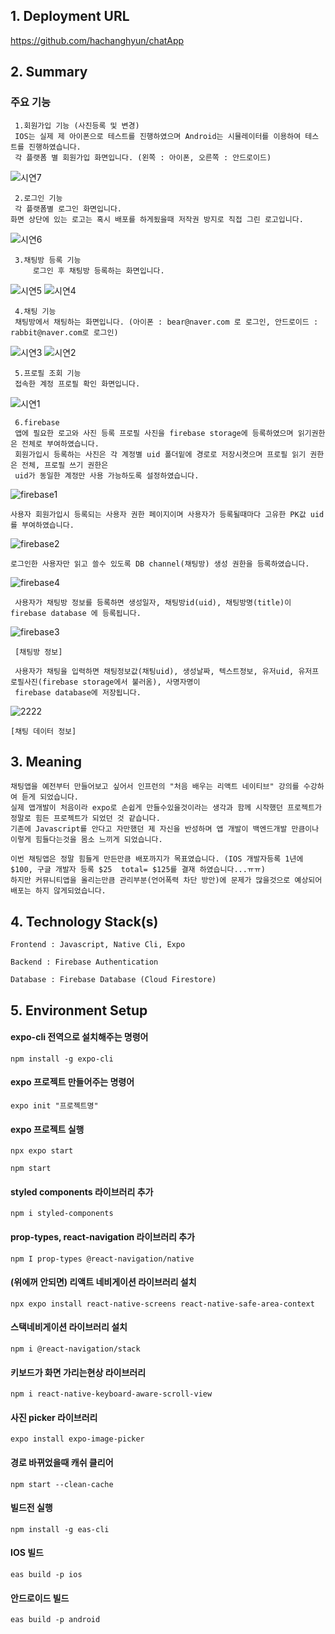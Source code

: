 ## 1. Deployment URL
  https://github.com/hachanghyun/chatApp
  
## 2. Summary
### 주요 기능
     1.회원가입 기능 (사진등록 및 변경)
     IOS는 실제 제 아이폰으로 테스트를 진행하였으며 Android는 시뮬레이터를 이용하여 테스트를 진행하였습니다. 
     각 플랫폼 별 회원가입 화면입니다. (왼쪽 : 아이폰, 오른쪽 : 안드로이드)
  ![시연7](https://github.com/hachanghyun/chatApp/assets/33058284/789fa641-fa5e-4ed6-a2b6-0c24f4dbc663)
  
     2.로그인 기능
     각 플랫폼별 로그인 화면입니다. 
    화면 상단에 있는 로고는 혹시 배포를 하게됬을때 저작권 방지로 직접 그린 로고입니다.
    
  ![시연6](https://github.com/hachanghyun/chatApp/assets/33058284/b163d7c0-a989-46c6-9b93-7592af5a13ca)
     
     3.채팅방 등록 기능
         로그인 후 채팅방 등록하는 화면입니다. 
     
  ![시연5](https://github.com/hachanghyun/chatApp/assets/33058284/5914ba48-454d-45e9-9919-057af2e411d0)
  ![시연4](https://github.com/hachanghyun/chatApp/assets/33058284/25fd704d-b416-4a0a-b258-6b78e04f4cda)
     
     4.채팅 기능 
     채팅방에서 채팅하는 화면입니다. (아이폰 : bear@naver.com 로 로그인, 안드로이드 : rabbit@naver.com로 로그인)

  ![시연3](https://github.com/hachanghyun/chatApp/assets/33058284/371e933d-998f-415f-8dd5-1c04a9fd2a51)
  ![시연2](https://github.com/hachanghyun/chatApp/assets/33058284/6e7dd32b-404e-42b9-8577-ff59b544efc1)
     
     5.프로필 조회 기능 
     접속한 계정 프로필 확인 화면입니다.
     
  ![시연1](https://github.com/hachanghyun/chatApp/assets/33058284/1c1d7b3c-80c1-4956-9eb1-6a854479e0f7)

     6.firebase 
     앱에 필요한 로고와 사진 등록 프로필 사진을 firebase storage에 등록하였으며 읽기권한은 전체로 부여하였습니다.
     회원가입시 등록하는 사진은 각 계정별 uid 폴더밑에 경로로 저장시켯으며 프로필 읽기 권한은 전체, 프로필 쓰기 권한은 
     uid가 동일한 계정만 사용 가능하도록 설정하였습니다.
     
![firebase1](https://github.com/hachanghyun/chatApp/assets/33058284/98d76c6d-5c70-403a-bd1d-a9060da85345)
   
    사용자 회원가입시 등록되는 사용자 권한 페이지이며 사용자가 등록될때마다 고유한 PK값 uid를 부여하였습니다.
    
![firebase2](https://github.com/hachanghyun/chatApp/assets/33058284/c6419d77-683c-4434-addf-dcb10496fc27)
    
    로그인한 사용자만 읽고 쓸수 있도록 DB channel(채팅방) 생성 권한을 등록하였습니다.
    
  ![firebase4](https://github.com/hachanghyun/chatApp/assets/33058284/06481fd4-e505-497b-a58a-a5434016de64)
     
     사용자가 채팅방 정보를 등록하면 생성일자, 채팅방id(uid), 채팅방명(title)이 firebase database 에 등록됩니다.
     
  ![firebase3](https://github.com/hachanghyun/chatApp/assets/33058284/9342f9a7-930c-4b44-bc55-f8c047588f57)
     
     [채팅방 정보]
     
     사용자가 채팅을 입력하면 채팅정보값(채팅uid), 생성날짜, 텍스트정보, 유저uid, 유저프로필사진(firebase storage에서 불러옴), 사명자명이 
     firebase database에 저장됩니다.
     
  ![2222](https://github.com/hachanghyun/chatApp/assets/33058284/b342b703-585c-41df-83b7-e73a5b66d896)
  
    [채팅 데이터 정보]

     
## 3. Meaning
    채팅앱을 예전부터 만들어보고 싶어서 인프런의 "처음 배우는 리액트 네이티브" 강의를 수강하여 듣게 되었습니다. 
    실제 앱개발이 처음이라 expo로 손쉽게 만들수있을것이라는 생각과 함께 시작했던 프로젝트가 정말로 힘든 프로젝트가 되었던 것 같습니다.
    기존에 Javascript를 안다고 자만했던 제 자신을 반성하며 앱 개발이 백엔드개발 만큼이나 이렇게 힘들다는것을 몸소 느끼게 되었습니다.

    이번 채팅앱은 정말 힘들게 만든만큼 배포까지가 목표였습니다. (IOS 개발자등록 1년에 $100, 구글 개발자 등록 $25  total= $125를 결재 하였습니다...ㅠㅠ)
    하지만 커뮤니티앱을 올리는만큼 관리부분(언어폭력 차단 방안)에 문제가 많을것으로 예상되어 배포는 하지 않게되었습니다.
    
## 4. Technology Stack(s)
    Frontend : Javascript, Native Cli, Expo
    
    Backend : Firebase Authentication
    
    Database : Firebase Database (Cloud Firestore)

## 5. Environment Setup

#### expo-cli 전역으로 설치해주는 명령어
    npm install -g expo-cli 

#### expo 프로젝트 만들어주는 명령어
    expo init "프로젝트명"

#### expo 프로젝트 실행
    npx expo start 
    
    npm start 

#### styled components 라이브러리 추가
    npm i styled-components 

#### prop-types, react-navigation 라이브러리 추가
    npm I prop-types @react-navigation/native

#### (위에꺼 안되면) 리액트 네비게이션 라이브러리 설치
    npx expo install react-native-screens react-native-safe-area-context

#### 스택네비게이션 라이브러리 설치
    npm i @react-navigation/stack

#### 키보드가 화면 가리는현상 라이브러리 
    npm i react-native-keyboard-aware-scroll-view

#### 사진 picker 라이브러리
    expo install expo-image-picker

#### 경로 바뀌었을때 캐쉬 클리어
    npm start --clean-cache

#### 빌드전 실행
    npm install -g eas-cli

#### IOS 빌드
    eas build -p ios

#### 안드로이드 빌드
    eas build -p android
